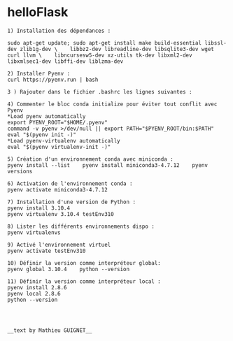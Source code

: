 # helloFlask
    1) Installation des dépendances :
    
    sudo apt-get update; sudo apt-get install make build-essential libssl-dev zlib1g-dev \    libbz2-dev libreadline-dev libsqlite3-dev wget curl llvm \    libncursesw5-dev xz-utils tk-dev libxml2-dev libxmlsec1-dev libffi-dev liblzma-dev
    
    2) Installer Pyenv :
    curl https://pyenv.run | bash
    
    3 ) Rajouter dans le fichier .bashrc les lignes suivantes :
    
    4) Commenter le bloc conda initialize pour éviter tout conflit avec Pyenv
    *Load pyenv automatically
    export PYENV_ROOT="$HOME/.pyenv" 
    command -v pyenv >/dev/null || export PATH="$PYENV_ROOT/bin:$PATH"
    eval "$(pyenv init -)"
    *Load pyenv-virtualenv automatically
    eval "$(pyenv virtualenv-init -)"
    
    5) Création d'un environnement conda avec miniconda :
    pyenv install --list    pyenv install miniconda3-4.7.12    pyenv versions
    
    6) Activation de l'environnement conda :
    pyenv activate miniconda3-4.7.12
    
    7) Installation d'une version de Python :
    pyenv install 3.10.4
    pyenv virtualenv 3.10.4 testEnv310
    
    8) Lister les différents environnements dispo :
    pyenv virtualenvs
    
    9) Activé l'environnement virtuel
    pyenv activate testEnv310
    
    10) Définir la version comme interpréteur global:
    pyenv global 3.10.4    python --version
    
    11) Définir la version comme interpréteur local :
    pyenv install 2.8.6
    pyenv local 2.8.6
    python --version
    
    
    
    
    __text by Mathieu GUIGNET__
